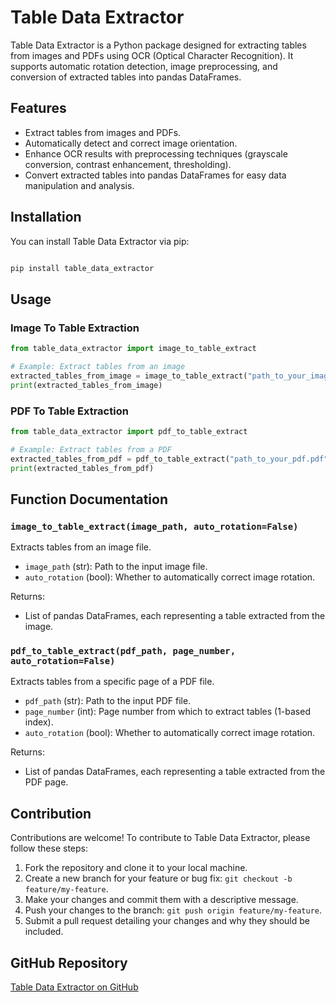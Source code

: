 # Table Data Extractor

Table Data Extractor is a Python package designed for extracting tables from images and PDFs using OCR (Optical Character Recognition). It supports automatic rotation detection, image preprocessing, and conversion of extracted tables into pandas DataFrames.

## Features

- Extract tables from images and PDFs.
- Automatically detect and correct image orientation.
- Enhance OCR results with preprocessing techniques (grayscale conversion, contrast enhancement, thresholding).
- Convert extracted tables into pandas DataFrames for easy data manipulation and analysis.

## Installation

You can install Table Data Extractor via pip:

```bash

pip install table_data_extractor

```

## Usage

### Image To Table Extraction

``` python
from table_data_extractor import image_to_table_extract

# Example: Extract tables from an image
extracted_tables_from_image = image_to_table_extract("path_to_your_image.jpg", auto_rotation=True)
print(extracted_tables_from_image)

```


### PDF To Table Extraction

```python
from table_data_extractor import pdf_to_table_extract

# Example: Extract tables from a PDF
extracted_tables_from_pdf = pdf_to_table_extract("path_to_your_pdf.pdf", page_number=1, auto_rotation=True)
print(extracted_tables_from_pdf)

```

## Function Documentation

### `image_to_table_extract(image_path, auto_rotation=False)`

Extracts tables from an image file.

- `image_path` (str): Path to the input image file.
- `auto_rotation` (bool): Whether to automatically correct image rotation.

Returns:
- List of pandas DataFrames, each representing a table extracted from the image.

### `pdf_to_table_extract(pdf_path, page_number, auto_rotation=False)`

Extracts tables from a specific page of a PDF file.

- `pdf_path` (str): Path to the input PDF file.
- `page_number` (int): Page number from which to extract tables (1-based index).
- `auto_rotation` (bool): Whether to automatically correct image rotation.

Returns:
- List of pandas DataFrames, each representing a table extracted from the PDF page.

## Contribution

Contributions are welcome! To contribute to Table Data Extractor, please follow these steps:

1. Fork the repository and clone it to your local machine.
2. Create a new branch for your feature or bug fix: `git checkout -b feature/my-feature`.
3. Make your changes and commit them with a descriptive message.
4. Push your changes to the branch: `git push origin feature/my-feature`.
5. Submit a pull request detailing your changes and why they should be included.

## GitHub Repository

[Table Data Extractor on GitHub](https://github.com/raselmeya94/Table-Data-Extractor)
